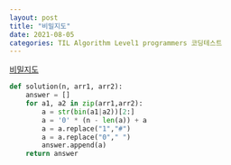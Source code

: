 ```yaml
---
layout: post
title: "비밀지도"
date: 2021-08-05
categories: TIL Algorithm Level1 programmers 코딩테스트
---
```


[비밀지도](https://programmers.co.kr/learn/courses/30/lessons/17681)

```python
def solution(n, arr1, arr2):
    answer = []
    for a1, a2 in zip(arr1,arr2):
        a = str(bin(a1|a2))[2:]
        a = '0' * (n - len(a)) + a
        a = a.replace("1","#")
        a = a.replace("0"," ")
        answer.append(a)
    return answer
```
